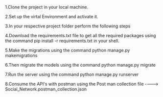 1.Clone the project in your local machine.

2.Set up the virtal Environment and activate it.

3.In your respective project folder perform the following steps

4.Download the requirements.txt file to get all the required packages using the command pip install -r requirements.txt in your shell.

5.Make the migrations using the command python manage.py makemigrations

6.Then migrate the models using the command python manage.py migrate

7.Run the server using the command python manage.py runserver

8.Consume the API's with postman using the Post man collection file ----> Social_Network.postman_collection.json
